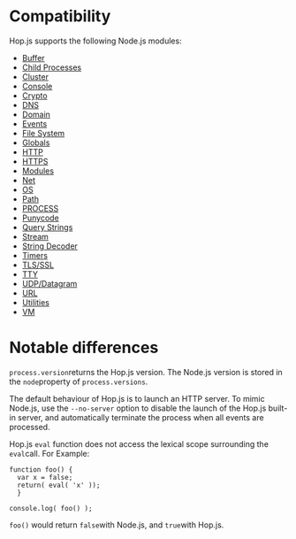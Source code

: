 
Compatibility
=============

Hop.js supports the following Node.js modules:

* [Buffer](https://nodejs.org/api/buffer.html)
* [Child Processes](https://nodejs.org/api/child\_process.html)
* [Cluster](https://nodejs.org/api/cluster.html)
* [Console](https://nodejs.org/api/console.html)
* [Crypto](https://nodejs.org/api/crypto.html)
* [DNS](https://nodejs.org/api/dns.html)
* [Domain](https://nodejs.org/api/domain.html)
* [Events](https://nodejs.org/api/events.html)
* [File System](https://nodejs.org/api/fs.html)
* [Globals](https://nodejs.org/api/globals.html)
* [HTTP](https://nodejs.org/api/http.html)
* [HTTPS](https://nodejs.org/api/https.html)
* [Modules](https://nodejs.org/api/modules.html)
* [Net](https://nodejs.org/api/net.html)
* [OS](https://nodejs.org/api/os.html)
* [Path](https://nodejs.org/api/path.html)
* [PROCESS](https://nodejs.org/api/process.html)
* [Punycode](https://nodejs.org/api/punycode.html)
* [Query Strings](https://nodejs.org/api/querystring.html)
* [Stream](https://nodejs.org/api/stream.html)
* [String Decoder](https://nodejs.org/api/string\_decoder.html)
* [Timers](https://nodejs.org/api/timers.html)
* [TLS/SSL](https://nodejs.org/api/tls.html)
* [TTY](https://nodejs.org/api/tty.html)
* [UDP/Datagram](https://nodejs.org/api/udp.html)
* [URL](https://nodejs.org/api/url.html)
* [Utilities](https://nodejs.org/api/util.html)
* [VM](https://nodejs.org/api/vm.html)

Notable differences
==============

`process.version`returns the Hop.js version.  The Node.js version is
stored in the `node`property of `process.versions`.

The default behaviour of Hop.js is to launch an HTTP server. To mimic
Node.js, use the `--no-server` option to disable the launch of the
Hop.js built-in server, and automatically terminate the process when
all events are processed.

Hop.js `eval` function does not access the lexical scope surrounding
the `eval`call.  For Example:

```hopscript var x = true;
function foo() {
  var x = false;
  return( eval( 'x' ));
  }

console.log( foo() );
```

`foo()` would return `false`with Node.js, and `true`with Hop.js.

